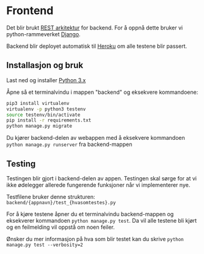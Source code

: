 # Frontend

Det blir brukt [REST arkitektur](https://en.wikipedia.org/wiki/Representational_state_transfer) for backend. For å oppnå dette bruker vi python-rammeverket [Django](https://www.djangoproject.com/). 

Backend blir deployet automatisk til [Heroku](https://www.heroku.com/) om alle testene blir passert.

## Installasjon og bruk

Last ned og installer [Python 3.x](https://www.python.org/downloads/)

Åpne så et terminalvindu i mappen "backend" og eksekvere kommandoene:
```bash 
pip3 install virtualenv
virtualenv -p python3 testenv
source testenv/bin/activate
pip install -r requirements.txt
python manage.py migrate
```

Du kjører backend-delen av webappen med å eksekvere kommandoen `python manage.py runserver` fra backend-mappen

## Testing

Testingen blir gjort i backend-delen av appen. Testingen skal sørge for at vi ikke ødelegger allerede fungerende funksjoner når vi implementerer nye. 

Testfilene bruker denne strukturen: `backend/{appnavn}/test_{hvasomtestes}.py`

For å kjøre testene åpner du et terminalvindu backend-mappen og eksekverer kommandoen `python manage.py test`. Da vil alle testene bli kjørt og en feilmelding vil oppstå om noen feiler. 

Ønsker du mer informasjon på hva som blir testet kan du skrive `python manage.py test --verbosity=2`

